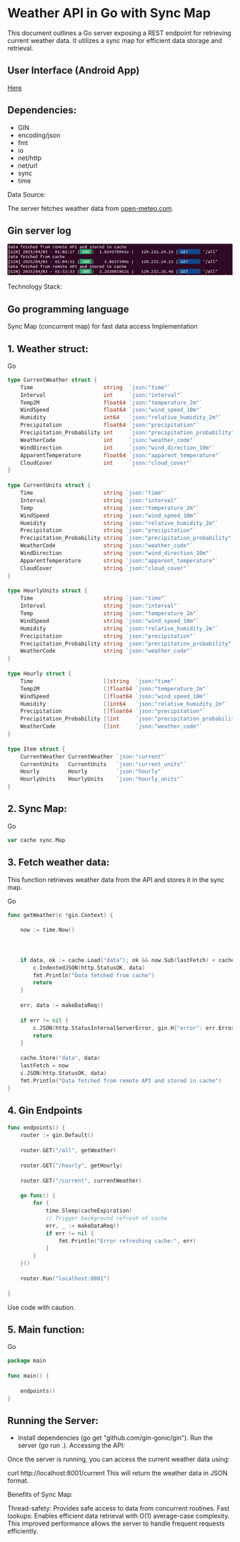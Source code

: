 # Weather API in Go with Sync Map
This document outlines a Go server exposing a REST endpoint for retrieving current weather data. It utilizes a sync map for efficient data storage and retrieval.

## User Interface (Android App)
[Here](https://github.com/Tokelo-s-Evil-corp/weather-ui-mobile)

## Dependencies:
- GIN
- encoding/json
- fmt
- io
- net/http
- net/url
- sync
- time
  
Data Source:

The server fetches weather data from [open-meteo.com](https://opeb-meteo.com).


## Gin server log

![](https://github.com/Tokelo-s-Evil-corp/weather-ui-mobile/blob/main/Weather-golang-server.png)


Technology Stack:

## Go programming language
Sync Map (concurrent map) for fast data access
Implementation
## 1. Weather struct:

Go
```go
type CurrentWeather struct {
	Time                      string  `json:"time"`
	Interval                  int     `json:"interval"`
	Temp2M                    float64 `json:"temperature_2m"`
	WindSpeed                 float64 `json:"wind_speed_10m"`
	Humidity                  int64   `json:"relative_humidity_2m"`
	Precipitation             float64 `json:"precipitation"`
	Precipitation_Probability int     `json:"precipitation_probability"`
	WeatherCode               int     `json:"weather_code"`
	WindDirection             int     `json:"wind_direction_10m"`
	ApparentTemperature       float64 `json:"apparent_temperature"`
	CloudCover                int     `json:"cloud_cover"`
}

type CurrentUnits struct {
	Time                      string `json:"time"`
	Interval                  string `json:"interval"`
	Temp                      string `json:"temperature_2m"`
	WindSpeed                 string `json:"wind_speed_10m"`
	Humidity                  string `json:"relative_humidity_2m"`
	Precipitation             string `json:"precipitation"`
	Precipitation_Probability string `json:"precipitation_probability"`
	WeatherCode               string `json:"weather_code"`
	WindDirection             string `json:"wind_direction_10m"`
	ApparentTemperature       string `json:"apparent_temperature"`
	CloudCover                string `json:"cloud_cover"`
}

type HourlyUnits struct {
	Time                      string `json:"time"`
	Interval                  string `json:"interval"`
	Temp                      string `json:"temperature_2m"`
	WindSpeed                 string `json:"wind_speed_10m"`
	Humidity                  string `json:"relative_humidity_2m"`
	Precipitation             string `json:"precipitation"`
	Precipitation_Probability string `json:"precipitation_probability"`
	WeatherCode               string `json:"weather_code"`
}

type Hourly struct {
	Time                      []string  `json:"time"`
	Temp2M                    []float64 `json:"temperature_2m"`
	WindSpeed                 []float64 `json:"wind_speed_10m"`
	Humidity                  []int64   `json:"relative_humidity_2m"`
	Precipitation             []float64 `json:"precipitation"`
	Precipitation_Probability []int     `json:"precipitation_probability"`
	WeatherCode               []int     `json:"weather_code"`
}

type Item struct {
	CurrentWeather CurrentWeather `json:"current"`
	CurrentUnits   CurrentUnits   `json:"current_units"`
	Hourly         Hourly         `json:"hourly"`
	HourlyUnits    HourlyUnits    `json:"hourly_units"`
}
```

## 2. Sync Map:

Go
```go
var cache sync.Map
```

## 3. Fetch weather data:

This function retrieves weather data from the API and stores it in the sync map.

Go
```go
func getWeather(c *gin.Context) {

	now := time.Now()

	

	if data, ok := cache.Load("data"); ok && now.Sub(lastFetch) < cacheExpiration {
		c.IndentedJSON(http.StatusOK, data)
		fmt.Println("Data fetched from cache")
		return
	}

	err, data := makeDataReq()

	if err != nil {
		c.JSON(http.StatusInternalServerError, gin.H{"error": err.Error()})
		return
	}

	cache.Store("data", data)
	lastFetch = now
	c.JSON(http.StatusOK, data)
	fmt.Println("Data fetched from remote API and stored in cache")
}
```


## 4. Gin Endpoints 

```go
func endpoints() {
	router := gin.Default()

	router.GET("/all", getWeather)

	router.GET("/hourly", getHourly)

	router.GET("/current", currentWeather)

	go func() {
		for {
			time.Sleep(cacheExpiration)
			// Trigger background refresh of cache
			err, _ := makeDataReq()
			if err != nil {
				fmt.Println("Error refreshing cache:", err)
			}
		}
	}()

	router.Run("localhost:8001")

}
```
Use code with caution.

## 5. Main function:

Go

```go
package main

func main() {

	endpoints()
}
```


## Running the Server:


- Install dependencies (go get "github.com/gin-gonic/gin").
Run the server (go run .).
Accessing the API:

Once the server is running, you can access the current weather data using:

curl http://localhost:8001/current
This will return the weather data in JSON format.

Benefits of Sync Map:

Thread-safety: Provides safe access to data from concurrent routines.
Fast lookups: Enables efficient data retrieval with O(1) average-case complexity.
This improved performance allows the server to handle frequent requests efficiently.
